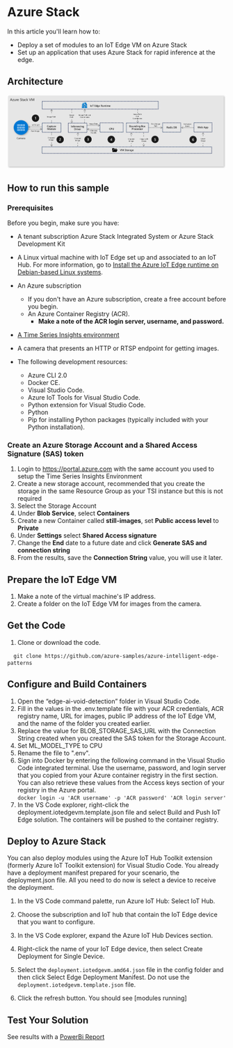 # Azure Stack

In this article you'll learn how to:
  - Deploy a set of modules to an IoT Edge VM on Azure Stack
  - Set up an application that uses Azure Stack for rapid inference at
    the edge.

## Architecture

![](edgeai-media/media/azurestack.png)

## How to run this sample
### Prerequisites
Before you begin, make sure you have:
  - A tenant subscription Azure Stack Integrated System or Azure Stack Development Kit
  - A Linux virtual machine with IoT Edge set up and associated to an IoT Hub. For more information, go to [Install the Azure IoT Edge runtime on Debian-based Linux systems](https://docs.microsoft.com/en-us/azure/iot-edge/how-to-install-iot-edge-linux).

  - An Azure subscription
      - If you don't have an Azure subscription, create a free account
        before you begin.
      - An Azure Container Registry (ACR).
          - **Make a note of the ACR login server, username, and
            password.**
  - [A Time Series Insights environment](https://docs.microsoft.com/en-us/azure/time-series-insights/time-series-insights-get-started)
  - A camera that presents an HTTP or RTSP endpoint for getting images.
  - The following development resources:
      - Azure CLI 2.0    
      - Docker CE.    
      - Visual Studio Code.    
      - Azure IoT Tools for Visual Studio Code.    
      - Python extension for Visual Studio Code.    
      - Python    
      - Pip for installing Python packages (typically included with your
        Python installation).

### Create an Azure Storage Account and a Shared Access Signature (SAS) token

1. Login to https://portal.azure.com with the same account you used to setup the Time Series Insights Environment
1. Create a new storage account, recommended that you create the storage in the same Resource Group as your TSI instance but this is not required
1. Select the Storage Account
1. Under **Blob Service**, select **Containers**
1. Create a new Container called **still-images**, set **Public access level** to **Private**
1. Under **Settings** select **Shared Access signature**
1. Change the **End** date to a future date and click **Generate SAS and connection string**
1. From the results, save the **Connection String** value, you will use it later.

## Prepare the IoT Edge VM

1.  Make a note of the virtual machine's IP address.
1.  Create a folder on the IoT Edge VM for images from the camera.

## Get the Code

1.  Clone or download the code.
```
  git clone https://github.com/azure-samples/azure-intelligent-edge-patterns
```
## Configure and Build Containers
1.  Open the “edge-ai-void-detection” folder in Visual Studio Code.
1.  Fill in the values in the .env.template file with your ACR credentials, 
	ACR registry name, URL
    for images, public IP address of the IoT Edge VM,
    and the name of the folder you created earlier.<br/>
1.  Replace the value for BLOB_STORAGE_SAS_URL with the Connection String created when you created the SAS token for the Storage Account.
1.  Set ML_MODEL_TYPE to CPU
1.  Rename the file to ".env".
1.  Sign into Docker by entering the following command in the Visual Studio Code integrated 
    terminal. Use the username, password, and login
    server that you copied from your Azure container registry in the
    first section. You can also retrieve these values from the Access
    keys section of your registry in the Azure portal.    
`docker login -u 'ACR username' -p 'ACR password' 'ACR login
        server'`
1.  In the VS Code explorer, right-click the deployment.iotedgevm.template.json
    file and select Build and Push IoT Edge solution.  The containers will be
    pushed to the container registry.

## Deploy to Azure Stack

You can also deploy modules using the Azure IoT Hub Toolkit extension
(formerly Azure IoT Toolkit extension) for Visual Studio Code. You
already have a deployment manifest prepared for your scenario, the
deployment.json file. All you need to do now is select a device to
receive the deployment.

1.  In the VS Code command palette, run Azure IoT Hub: Select IoT Hub.

1.  Choose the subscription and IoT hub that contain the IoT Edge device
    that you want to configure.

1.  In the VS Code explorer, expand the Azure IoT Hub Devices section.

1.  Right-click the name of your IoT Edge device, then select Create
    Deployment for Single Device.

1.  Select the `deployment.iotedgevm.amd64.json` file in the config folder and then click
    Select Edge Deployment Manifest. Do not use the
    `deployment.iotedgevm.template.json` file.

1.  Click the refresh button. You should see \[modules running\]

## Test Your Solution

See results with a [PowerBi Report](../PowerBi/PowerBi.md)